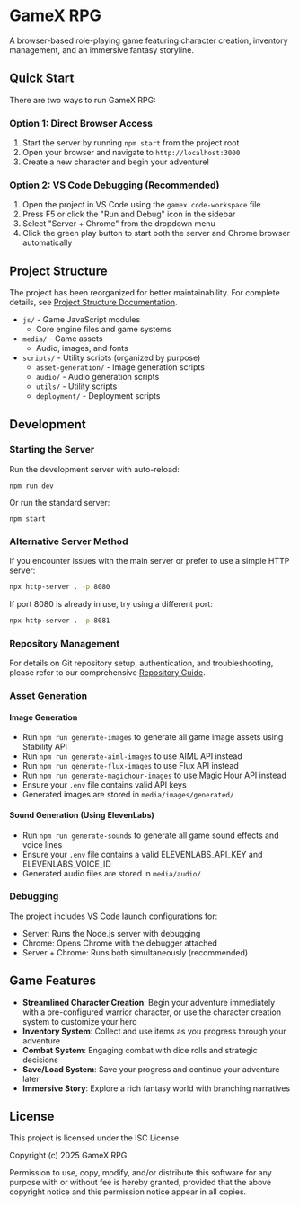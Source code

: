 # GameX RPG

A browser-based role-playing game featuring character creation, inventory management, and an immersive fantasy storyline.

## Quick Start

There are two ways to run GameX RPG:

### Option 1: Direct Browser Access
1. Start the server by running `npm start` from the project root
2. Open your browser and navigate to `http://localhost:3000`
3. Create a new character and begin your adventure!

### Option 2: VS Code Debugging (Recommended)
1. Open the project in VS Code using the `gamex.code-workspace` file
2. Press F5 or click the "Run and Debug" icon in the sidebar
3. Select "Server + Chrome" from the dropdown menu
4. Click the green play button to start both the server and Chrome browser automatically

## Project Structure

The project has been reorganized for better maintainability. For complete details, see [Project Structure Documentation](docs/PROJECT-STRUCTURE.md).

- `js/` - Game JavaScript modules
  - Core engine files and game systems
- `media/` - Game assets
  - Audio, images, and fonts
- `scripts/` - Utility scripts (organized by purpose)
  - `asset-generation/` - Image generation scripts
  - `audio/` - Audio generation scripts 
  - `utils/` - Utility scripts
  - `deployment/` - Deployment scripts

## Development

### Starting the Server

Run the development server with auto-reload:
```
npm run dev
```

Or run the standard server:
```
npm start
```

### Alternative Server Method

If you encounter issues with the main server or prefer to use a simple HTTP server:

```bash
npx http-server . -p 8080
```

If port 8080 is already in use, try using a different port:

```bash
npx http-server . -p 8081
```

### Repository Management

For details on Git repository setup, authentication, and troubleshooting, please refer to our comprehensive [Repository Guide](../docs/repository-guide.md).

### Asset Generation

#### Image Generation
- Run `npm run generate-images` to generate all game image assets using Stability API
- Run `npm run generate-aiml-images` to use AIML API instead
- Run `npm run generate-flux-images` to use Flux API instead
- Run `npm run generate-magichour-images` to use Magic Hour API instead
- Ensure your `.env` file contains valid API keys
- Generated images are stored in `media/images/generated/`

#### Sound Generation (Using ElevenLabs)
- Run `npm run generate-sounds` to generate all game sound effects and voice lines
- Ensure your `.env` file contains a valid ELEVENLABS_API_KEY and ELEVENLABS_VOICE_ID
- Generated audio files are stored in `media/audio/`

### Debugging

The project includes VS Code launch configurations for:
- Server: Runs the Node.js server with debugging
- Chrome: Opens Chrome with the debugger attached
- Server + Chrome: Runs both simultaneously (recommended)

## Game Features

- **Streamlined Character Creation**: Begin your adventure immediately with a pre-configured warrior character, or use the character creation system to customize your hero
- **Inventory System**: Collect and use items as you progress through your adventure
- **Combat System**: Engaging combat with dice rolls and strategic decisions
- **Save/Load System**: Save your progress and continue your adventure later
- **Immersive Story**: Explore a rich fantasy world with branching narratives

## License

This project is licensed under the ISC License.

Copyright (c) 2025 GameX RPG

Permission to use, copy, modify, and/or distribute this software for any purpose with or without fee is hereby granted, provided that the above copyright notice and this permission notice appear in all copies. 